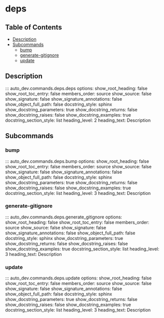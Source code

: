 # deps

## Table of Contents
- [Description](#description)
- [Subcommands](#subcommands)
  - [bump](#bump)
  - [generate-gitignore](#generate-gitignore)
  - [update](#update)


## Description
::: auto_dev.commands.deps.deps
    options:
      show_root_heading: false
      show_root_toc_entry: false
      members_order: source
      show_source: false
      show_signature: false
      show_signature_annotations: false
      show_object_full_path: false
      docstring_style: sphinx
      show_docstring_parameters: true
      show_docstring_returns: false
      show_docstring_raises: false
      show_docstring_examples: true
      docstring_section_style: list
      heading_level: 2
      heading_text: Description

## Subcommands

### bump
::: auto_dev.commands.deps.bump
    options:
      show_root_heading: false
      show_root_toc_entry: false
      members_order: source
      show_source: false
      show_signature: false
      show_signature_annotations: false
      show_object_full_path: false
      docstring_style: sphinx
      show_docstring_parameters: true
      show_docstring_returns: false
      show_docstring_raises: false
      show_docstring_examples: true
      docstring_section_style: list
      heading_level: 3
      heading_text: Description

### generate-gitignore
::: auto_dev.commands.deps.generate_gitignore
    options:
      show_root_heading: false
      show_root_toc_entry: false
      members_order: source
      show_source: false
      show_signature: false
      show_signature_annotations: false
      show_object_full_path: false
      docstring_style: sphinx
      show_docstring_parameters: true
      show_docstring_returns: false
      show_docstring_raises: false
      show_docstring_examples: true
      docstring_section_style: list
      heading_level: 3
      heading_text: Description

### update
::: auto_dev.commands.deps.update
    options:
      show_root_heading: false
      show_root_toc_entry: false
      members_order: source
      show_source: false
      show_signature: false
      show_signature_annotations: false
      show_object_full_path: false
      docstring_style: sphinx
      show_docstring_parameters: true
      show_docstring_returns: false
      show_docstring_raises: false
      show_docstring_examples: true
      docstring_section_style: list
      heading_level: 3
      heading_text: Description